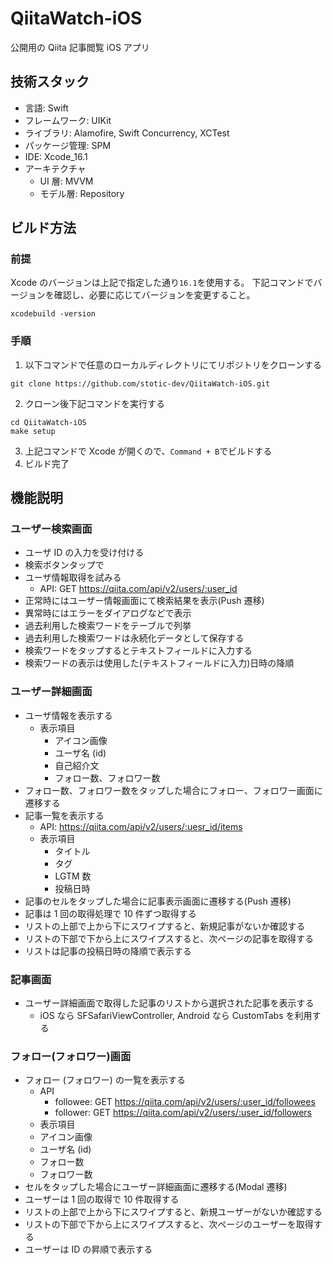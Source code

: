 # QiitaWatch-iOS

公開用の Qiita 記事閲覧 iOS アプリ

## 技術スタック

- 言語: Swift
- フレームワーク: UIKit
- ライブラリ: Alamofire, Swift Concurrency, XCTest
- パッケージ管理: SPM
- IDE: Xcode_16.1
- アーキテクチャ
  - UI 層: MVVM
  - モデル層: Repository

## ビルド方法

### 前提

Xcode のバージョンは上記で指定した通り`16.1`を使用する。
下記コマンドでバージョンを確認し、必要に応じてバージョンを変更すること。

```
xcodebuild -version
```

### 手順

1. 以下コマンドで任意のローカルディレクトリにてリポジトリをクローンする

```
git clone https://github.com/stotic-dev/QiitaWatch-iOS.git
```

2. クローン後下記コマンドを実行する

```
cd QiitaWatch-iOS
make setup
```

3. 上記コマンドで Xcode が開くので、`Command + B`でビルドする
4. ビルド完了

## 機能説明

### ユーザー検索画面

- ユーザ ID の入力を受け付ける
- 検索ボタンタップで
- ユーザ情報取得を試みる
  - API: GET https://qiita.com/api/v2/users/:user_id
- 正常時にはユーザー情報画面にて検索結果を表示(Push 遷移)
- 異常時にはエラーをダイアログなどで表示
- 過去利用した検索ワードをテーブルで列挙
- 過去利用した検索ワードは永続化データとして保存する
- 検索ワードをタップするとテキストフィールドに入力する
- 検索ワードの表示は使用した(テキストフィールドに入力)日時の降順

### ユーザー詳細画面

- ユーザ情報を表示する
  - 表示項目
    - アイコン画像
    - ユーザ名 (id)
    - 自己紹介文
    - フォロー数、フォロワー数
- フォロー数、フォロワー数をタップした場合にフォロー、フォロワー画面に遷移する
- 記事一覧を表示する
  - API: https://qiita.com/api/v2/users/:uesr_id/items
  - 表示項目
    - タイトル
    - タグ
    - LGTM 数
    - 投稿日時
- 記事のセルをタップした場合に記事表示画面に遷移する(Push 遷移)
- 記事は 1 回の取得処理で 10 件ずつ取得する
- リストの上部で上から下にスワイプすると、新規記事がないか確認する
- リストの下部で下から上にスワイプスすると、次ページの記事を取得する
- リストは記事の投稿日時の降順で表示する

### 記事画面

- ユーザー詳細画面で取得した記事のリストから選択された記事を表示する
  - iOS なら SFSafariViewController, Android なら CustomTabs を利用する

### フォロー(フォロワー)画面

- フォロー (フォロワー) の一覧を表示する
  - API
    - followee: GET https://qiita.com/api/v2/users/:user_id/followees
    - follower: GET https://qiita.com/api/v2/users/:user_id/followers
  - 表示項目
  - アイコン画像
  - ユーザ名 (id)
  - フォロー数
  - フォロワー数
- セルをタップした場合にユーザー詳細画面に遷移する(Modal 遷移)
- ユーザーは 1 回の取得で 10 件取得する
- リストの上部で上から下にスワイプすると、新規ユーザーがないか確認する
- リストの下部で下から上にスワイプスすると、次ページのユーザーを取得する
- ユーザーは ID の昇順で表示する
